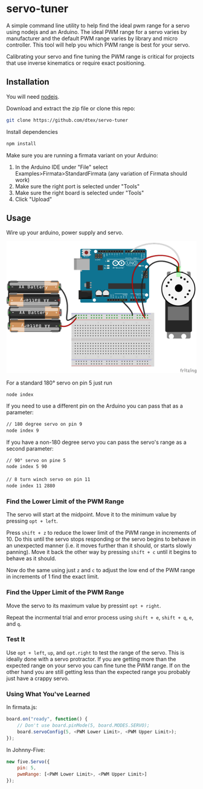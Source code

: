 # servo-tuner

A simple command line utility to help find the ideal pwm range for a servo using nodejs and an Arduino. The ideal PWM range for a servo varies by manufacturer and the default PWM range varies by library and micro controller. This tool will help you which PWM range is best for your servo.

Calibrating your servo and fine tuning the PWM range is critical for projects that use inverse kinematics or require exact positioning.

## Installation

You will need [nodejs](https://nodejs.org). 

Download and extract the zip file or clone this repo:
````bash
git clone https://github.com/dtex/servo-tuner
````

Install dependencies
````bash
npm install
````

Make sure you are running a firmata variant on your Arduino:
1. In the Arduino IDE under "File" select Examples>Firmata>StandardFirmata (any variation of Firmata should work)
2. Make sure the right port is selected under "Tools"
3. Make sure the right board is selected under "Tools"
4. Click "Upload"

## Usage

Wire up your arduino, power supply and servo.

![Attached servo](/assets/servo_bb.png?raw=true "Optional Title")

For a standard 180° servo on pin 5 just run

````
node index
````

If you need to use a different pin on the Arduino you can pass that as a parameter:

````bash
// 180 degree servo on pin 9
node index 9
````

If you have a non-180 degree servo you can pass the servo's range as a second parameter:

````bash
// 90° servo on pine 5
node index 5 90

// 8 turn winch servo on pin 11
node index 11 2880
````

### Find the Lower Limit of the PWM Range
The servo will start at the midpoint. Move it to the minimum value by pressing ```opt + left```. 

Press ```shift + z``` to reduce the lower limit of the PWM range in increments of 10. Do this until the servo stops responding or the servo begins to behave in an unexpected manner (i.e. it moves further than it should, or starts slowly panning). Move it back the other way by pressing ```shift + c``` until it begins to behave as it should.

Now do the same using just ```z``` and ```c``` to adjust the low end of the PWM range in increments of 1 find the exact limit.

### Find the Upper Limit of the PWM Range
Move the servo to its maximum value by pressint ```opt + right```.

Repeat the incrmental trial and error process using ```shift + e```, ```shift + q```, ```e```, and ```q```.

### Test It
Use ```opt + left```, ```up```, and ```opt.right``` to test the range of the servo. This is ideally done with a servo protractor. If you are getting more than the expected range on your servo you can fine tune the PWM range. If on the other hand you are still getting less than the expected range you probably just have a crappy servo.

### Using What You've Learned

In firmata.js:

````js
board.on("ready", function() {
    // Don't use board.pinMode(5, board.MODES.SERVO);
    board.servoConfig(5, <PWM Lower Limit>, <PWM Upper Limit>);
});
````

In Johnny-Five:
````js
new five.Servo({
    pin: 5,
    pwmRange: [<PWM Lower Limit>, <PWM Upper Limit>]
});
````





